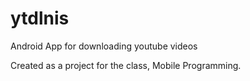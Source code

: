 # ytdlnis
Android App for downloading youtube videos

Created as a project for the class, Mobile Programming.
